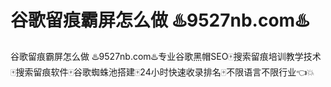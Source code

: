 # 谷歌留痕霸屏怎么做 ♨️9527nb.com♨️

谷歌留痕霸屏怎么做 ♨️9527nb.com♨️专业谷歌黑帽SEO🀄搜索留痕培训教学技术🀄搜索留痕软件🀄谷歌蜘蛛池搭建🀄24小时快速收录排名🀄不限语言不限行业👈💥